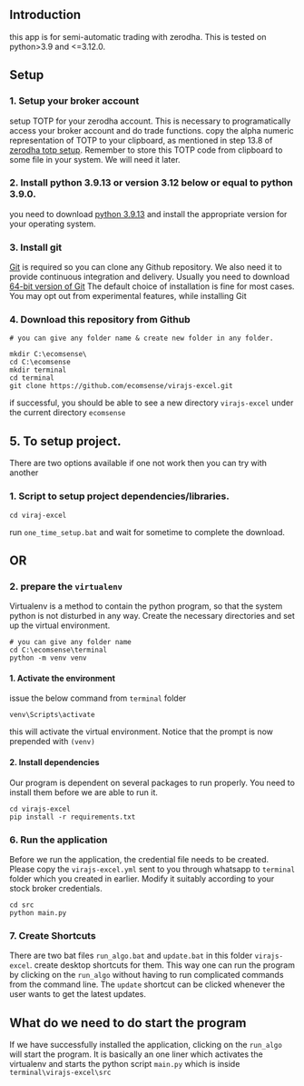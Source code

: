 ## Introduction
this app is for semi-automatic trading with zerodha. This is tested on python>3.9 and <=3.12.0. 

## Setup
### 1. Setup your broker account
setup TOTP for your zerodha account. This is necessary to programatically access your broker account and do trade functions.
copy the alpha numeric representation of TOTP to your clipboard, as mentioned in step 13.8 of [zerodha totp setup](https://support.zerodha.com/category/your-zerodha-account/login-credentials/login-credentials-of-trading-platforms/articles/time-based-otp-setup). Remember to store this TOTP code from clipboard to some file in your system. We will need it later.

### 2. Install python 3.9.13 or version 3.12 below or equal to python 3.9.0.
you need to download [python 3.9.13](https://www.python.org/downloads/release/python-3913/) and install the appropriate version for your operating system.

### 3. Install git 
[Git](https://git-scm.com/) is required so you can clone any Github repository. We also need it to provide continuous integration and delivery. Usually you need to download [64-bit version of Git](https://github.com/git-for-windows/git/releases/download/v2.44.0.windows.1/Git-2.44.0-64-bit.exe)
The default choice of installation is fine for most cases. You may opt out from experimental features, while installing Git

### 4. Download this repository from Github 
```
# you can give any folder name & create new folder in any folder.

mkdir C:\ecomsense\
cd C:\ecomsense
mkdir terminal
cd terminal
git clone https://github.com/ecomsense/virajs-excel.git
```
if successful, you should be able to see a new directory `virajs-excel` under the current directory `ecomsense`


## 5. To setup project.
There are two options available if one not work then you can try with another
### 1. Script to setup project dependencies/libraries.
```
cd viraj-excel
```
run `one_time_setup.bat` and wait for sometime to complete the download.

## OR

### 2. prepare the `virtualenv`
Virtualenv is a method to contain the python program, so that the system python is not disturbed in any way.
Create the necessary directories and set up the virtual environment.
```
# you can give any folder name
cd C:\ecomsense\terminal
python -m venv venv
```

#### 1. Activate the environment
issue the below command from `terminal` folder
```
venv\Scripts\activate
```
this will activate the virtual environment. Notice that the prompt is now prepended with `(venv)`


#### 2. Install dependencies
Our program is dependent on several packages to run properly. You need to install them before we are able to run it.
```
cd virajs-excel
pip install -r requirements.txt
```

### 6. Run the application
Before we run the application, the credential file needs to be created. Please copy the `virajs-excel.yml` sent to you through whatsapp to `terminal` folder which you created in earlier. Modify it suitably according to your stock broker credentials.
```
cd src
python main.py
```

### 7. Create Shortcuts
There are two bat files `run_algo.bat` and `update.bat` in this folder `virajs-excel`. create desktop shortcuts for them. This way one can run the program by clicking on the `run_algo` without having to run complicated commands from the command line. The `update` shortcut can be clicked whenever the user wants to get the latest updates.

## What do we need to do start the program
If we have successfully installed the application, clicking on the `run_algo` will start the program. It is basically an one liner which activates the virtualenv and starts the python script `main.py` which is inside `terminal\virajs-excel\src`
 
